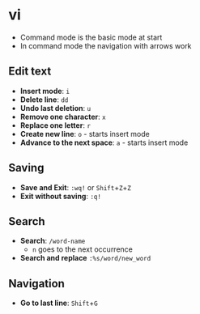 # vi

- Command mode is the basic mode at start
- In command mode the navigation with arrows work

## Edit text

- **Insert mode**: `i`
- **Delete line**: `dd`
- **Undo last deletion**: `u`
- **Remove one character**: `x`
- **Replace one letter**: `r`
- **Create new line**: `o` - starts insert mode
- **Advance to the next space**: `a` - starts insert mode

## Saving

- **Save and Exit**: `:wq!` or `Shift`+`Z`+`Z`
- **Exit without saving**: `:q!`

## Search

- **Search**: `/word-name`
  - `n` goes to the next occurrence
- **Search and replace** `:%s/word/new_word`

## Navigation

- **Go to last line**: `Shift`+`G`
